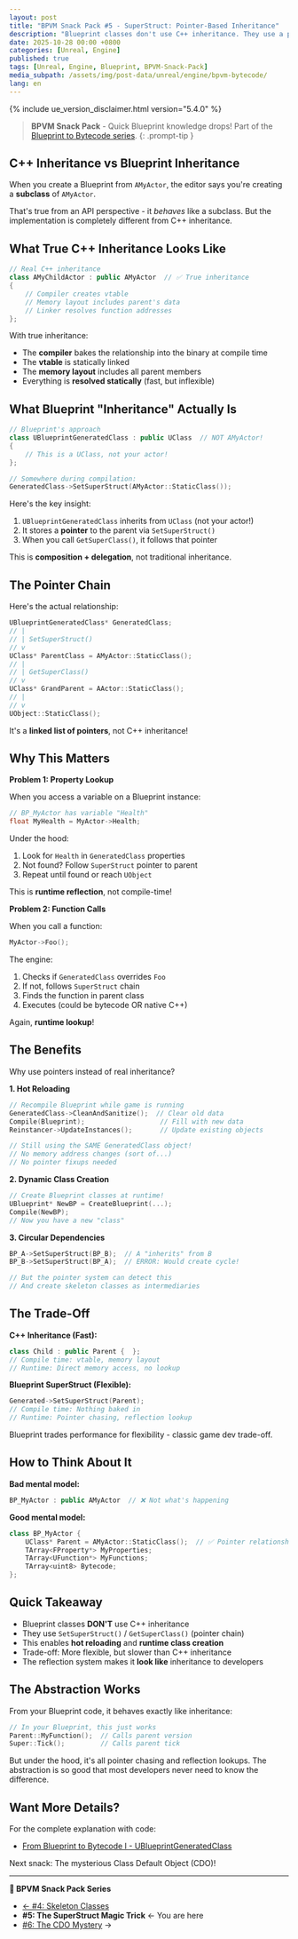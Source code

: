 ```yaml
---
layout: post
title: "BPVM Snack Pack #5 - SuperStruct: Pointer-Based Inheritance"
description: "Blueprint classes don't use C++ inheritance. They use a pointer-based system through SuperStruct. Here's why that design matters."
date: 2025-10-28 00:00 +0800
categories: [Unreal, Engine]
published: true
tags: [Unreal, Engine, Blueprint, BPVM-Snack-Pack]
media_subpath: /assets/img/post-data/unreal/engine/bpvm-bytecode/
lang: en
---
```


{% include ue_version_disclaimer.html version="5.4.0" %}

> **BPVM Snack Pack** - Quick Blueprint knowledge drops! Part of the [Blueprint to Bytecode series](/posts/bpvm-bytecode-I/).
{: .prompt-tip }

## C++ Inheritance vs Blueprint Inheritance

When you create a Blueprint from `AMyActor`, the editor says you're creating a **subclass** of `AMyActor`.

That's true from an API perspective - it *behaves* like a subclass. But the implementation is completely different from C++ inheritance.

## What True C++ Inheritance Looks Like

```cpp
// Real C++ inheritance
class AMyChildActor : public AMyActor  // ✅ True inheritance
{
    // Compiler creates vtable
    // Memory layout includes parent's data
    // Linker resolves function addresses
};
```

With true inheritance:
- The **compiler** bakes the relationship into the binary at compile time
- The **vtable** is statically linked
- The **memory layout** includes all parent members
- Everything is **resolved statically** (fast, but inflexible)

## What Blueprint "Inheritance" Actually Is

```cpp
// Blueprint's approach
class UBlueprintGeneratedClass : public UClass  // NOT AMyActor!
{
    // This is a UClass, not your actor!
};

// Somewhere during compilation:
GeneratedClass->SetSuperStruct(AMyActor::StaticClass());
```

Here's the key insight:

1. `UBlueprintGeneratedClass` inherits from `UClass` (not your actor!)
2. It stores a **pointer** to the parent via `SetSuperStruct()`
3. When you call `GetSuperClass()`, it follows that pointer

This is **composition + delegation**, not traditional inheritance.

## The Pointer Chain

Here's the actual relationship:

```cpp
UBlueprintGeneratedClass* GeneratedClass;
// |
// | SetSuperStruct()
// v
UClass* ParentClass = AMyActor::StaticClass();
// |
// | GetSuperClass()
// v
UClass* GrandParent = AActor::StaticClass();
// |
// v
UObject::StaticClass();
```

It's a **linked list of pointers**, not C++ inheritance!

## Why This Matters

**Problem 1: Property Lookup**

When you access a variable on a Blueprint instance:
```cpp
// BP_MyActor has variable "Health"
float MyHealth = MyActor->Health;
```

Under the hood:
1. Look for `Health` in `GeneratedClass` properties
2. Not found? Follow `SuperStruct` pointer to parent
3. Repeat until found or reach `UObject`

This is **runtime reflection**, not compile-time!

**Problem 2: Function Calls**

When you call a function:
```cpp
MyActor->Foo();
```

The engine:
1. Checks if `GeneratedClass` overrides `Foo`
2. If not, follows `SuperStruct` chain
3. Finds the function in parent class
4. Executes (could be bytecode OR native C++)

Again, **runtime lookup**!

## The Benefits

Why use pointers instead of real inheritance?

**1. Hot Reloading**
```cpp
// Recompile Blueprint while game is running
GeneratedClass->CleanAndSanitize();  // Clear old data
Compile(Blueprint);                   // Fill with new data
Reinstancer->UpdateInstances();       // Update existing objects

// Still using the SAME GeneratedClass object!
// No memory address changes (sort of...)
// No pointer fixups needed
```

**2. Dynamic Class Creation**
```cpp
// Create Blueprint classes at runtime!
UBlueprint* NewBP = CreateBlueprint(...);
Compile(NewBP);
// Now you have a new "class"
```

**3. Circular Dependencies**
```cpp
BP_A->SetSuperStruct(BP_B);  // A "inherits" from B
BP_B->SetSuperStruct(BP_A);  // ERROR: Would create cycle!

// But the pointer system can detect this
// And create skeleton classes as intermediaries
```

## The Trade-Off

**C++ Inheritance (Fast):**
```cpp
class Child : public Parent {  };
// Compile time: vtable, memory layout
// Runtime: Direct memory access, no lookup
```

**Blueprint SuperStruct (Flexible):**
```cpp
Generated->SetSuperStruct(Parent);
// Compile time: Nothing baked in
// Runtime: Pointer chasing, reflection lookup
```

Blueprint trades performance for flexibility - classic game dev trade-off.

## How to Think About It

**Bad mental model:**
```cpp
BP_MyActor : public AMyActor  // ❌ Not what's happening
```

**Good mental model:**
```cpp
class BP_MyActor {
    UClass* Parent = AMyActor::StaticClass();  // ✅ Pointer relationship
    TArray<FProperty*> MyProperties;
    TArray<UFunction*> MyFunctions;
    TArray<uint8> Bytecode;
};
```

## Quick Takeaway

- Blueprint classes **DON'T** use C++ inheritance
- They use `SetSuperStruct()` / `GetSuperClass()` (pointer chain)
- This enables **hot reloading** and **runtime class creation**
- Trade-off: More flexible, but slower than C++ inheritance
- The reflection system makes it **look like** inheritance to developers

## The Abstraction Works

From your Blueprint code, it behaves exactly like inheritance:
```cpp
// In your Blueprint, this just works
Parent::MyFunction();  // Calls parent version
Super::Tick();         // Calls parent tick
```

But under the hood, it's all pointer chasing and reflection lookups. The abstraction is so good that most developers never need to know the difference.

## Want More Details?

For the complete explanation with code:
- [From Blueprint to Bytecode I - UBlueprintGeneratedClass](/posts/bpvm-bytecode-I/#ublueprintgeneratedclass)

Next snack: The mysterious Class Default Object (CDO)!

---

**🍿 BPVM Snack Pack Series**
- [← #4: Skeleton Classes](/posts/bpvm-snack-04-skeleton-classes/)
- **#5: The SuperStruct Magic Trick** ← You are here
- [#6: The CDO Mystery](/posts/bpvm-snack-06-cdo-mystery/) →
